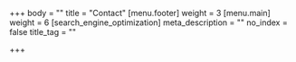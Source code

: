 +++
body = ""
title = "Contact"
[menu.footer]
weight = 3
[menu.main]
weight = 6
[search_engine_optimization]
meta_description = ""
no_index = false
title_tag = ""

+++
